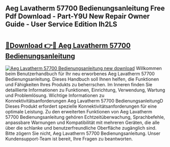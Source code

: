 ## Aeg Lavatherm 57700 Bedienungsanleitung Free Pdf Download - Part-Y9U New Repair Owner Guide - User Service Edition Ih2LS

# <h2><a href="http://df4euv.blite.top/?on=Aeg+Lavatherm+57700+Bedienungsanleitung">🔗Download 👉🔴 Aeg Lavatherm 57700 Bedienungsanleitung</a></h2>

[![Aeg Lavatherm 57700 Bedienungsanleitung new download](https://i.imgur.com/lujVjoI.png)](http://df4euv.blite.top/?on=Aeg+Lavatherm+57700+Bedienungsanleitung)
Willkommen beim Benutzerhandbuch für Ihr neu erworbenes Aeg Lavatherm 57700 Bedienungsanleitung. Dieses Handbuch soll Ihnen helfen, die Funktionen und Fähigkeiten Ihres Produkts zu beherrschen. Im Inneren finden Sie detaillierte Informationen zu Funktionen, Einrichtung, Verwendung, Wartung und Problemlösung. Wichtige Informationen zu Konnektivitätsanforderungen Aeg Lavatherm 57700 BedienungsanleitungD Dieses Produkt erfordert spezielle Konnektivitätsanforderungen für eine optimale Leistung. Zu den erweiterten Funktionen von Aeg Lavatherm 57700 Bedienungsanleitung gehören Echtzeitüberwachung, Sprachbefehle, anpassbare Warnungen und Kompatibilität mit mehreren Geräten, die alle über die schlanke und benutzerfreundliche Oberfläche zugänglich sind. Bitte zögern Sie nicht, Aeg Lavatherm 57700 Bedienungsanleitung. Unser Kundensupport-Team ist bereit, Ihre Fragen zu beantworten.
